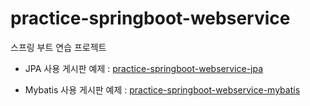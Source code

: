 # practice-springboot-webservice

스프링 부트 연습 프로젝트

- JPA 사용 게시판 예제 : [practice-springboot-webservice-jpa](https://github.com/JJungwoo/practice-springboot-webservice/tree/develop/practice-springboot-webservice-jpa)

- Mybatis 사용 게시판 예제 : [practice-springboot-webservice-mybatis](https://github.com/JJungwoo/practice-springboot-webservice/tree/develop/practice-springboot-webservice-mybatis)
